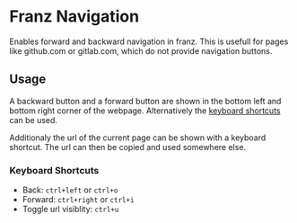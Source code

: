 # Franz Navigation

Enables forward and backward navigation in franz. This is usefull for pages like github.com or gitlab.com, which do not provide navigation buttons.   

## Usage
A backward button and a forward button are shown in the bottom left and bottom right corner of the webpage. Alternatively the [keyboard shortcuts](#keyboard-shortcuts) can be used.   

Additionaly the url of the current page can be shown with a keyboard shortcut.
The url can then be copied and used somewhere else.

### Keyboard Shortcuts
* Back: `ctrl+left` or `ctrl+o`
* Forward: `ctrl+right` or `ctrl+i`
* Toggle url visiblity: `ctrl+u`
